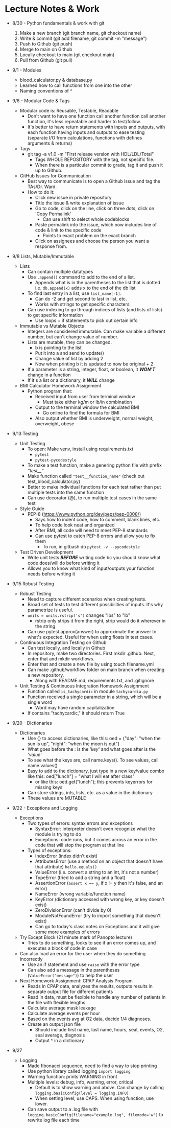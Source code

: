 # Lecture Notes & Work

+ 8/30 - Python fundamentals & work with git
  1. Make a new branch (git branch name, git checkout name)
  2. Write & commit (git add filename, git commit -m "message")
  3. Push to Github (git push)
  4. Merge to main on Github 
  5. Locally checkout to main (git checkout main)
  6. Pull from Github (git pull)

+ 9/1 - Modules
  + blood_calculator.py & database.py
  + Learned how to call functions from one into the other
  + Naming conventions of ^

+ 9/6 - Modular Code & Tags
  + Modular code is: Reusable, Testable, Readable
    + Don't want to have one function call another function call another function, it's less repeatable and harder to test/follow.
    + It's better to have return statements with inputs and outputs, with each function having inputs and outputs to ease testing (separate I/O from calculations, functions with defines arguments & returns)
  + Tags
    + git tag -a v1.0 -m "First release version with HDL/LDL/Total"
      + Tags WHOLE REPOSITORY with the tag, not specific file. 
      + When there is a particular commit to grade, tag it and push it up to Github.
  + GitHub Issues for Communication
    + Best way to communicate is to open a Github issue and tag the TAs/Dr. Ward. 
    + How to do it:
      + Click new issue in private repository
      + Title the issue & write explanation of issue
      + Go to code, click on the line, click on three dots, click on 'Copy Permalink'
        + Can use shift to select whole codeblocks
      + Paste permalink into the issue, which now includes line of code & link to the specific code
        + Points to exact problem on the exact branch
      + Click on assignees and choose the person you want a response from.  
+ 9/8 Lists, Mutable/Immutable
  + Lists
    + Can contain multiple datatypes
    + Use ```.append()``` command to add to the end of a list. 
      + Appends what is in the parentheses to the list that is dotted i.e. ```db.append(x)``` adds x to the end of the db list
    + To find last entry in a list, use ```list_name[-1]```. 
      + Can do -2 and get second to last in list, etc. 
      + Works with strings to get specific characters.
    + Can use indexing to go through indices of lists (and lists of lists) to get specific information
      + Use loops + if statements to pick out certain info
  + Immutable vs Mutable Objects
    + Integers are considered immutable. Can make variable a different number, but can't change value of number. 
    + Lists are mutable, they can be changed. 
      + b is pointing to the list
      + Put it into a and send to update()
      + Change value of list by adding 2
      + Now when printing b it is updated to now be original + 2
    + If a parameter is a string, integer, float, or boolean, it ***WON'T*** change in a function
    + If it's a list or a dictionary, it ***WILL*** change
  + BMI Calculator Homework Assignment
    + Python program that:
      + Received input from user from terminal window
        + Must take either kg/m or lb/in combination
      + Output to the terminal window the calculated BMI 
        + Go online to find the formula for BMI
      + Also output whether BMI is underweight, normal weight, overweight, obese
+ 9/13 Testing
  + Unit Testing 
    + To open: Make venv, install using requirements.txt
      + ```pytest```
      + ```pytest-pycodestyle```
    + To make a test function, make a genering python file with prefix *"test__"*
    + Make function called ```"test__function_name"``` (check out test_blood_calculator.py)
    + Better to make individual functions for each test rather than put multiple tests into the same function
    + Can use decorator (@), to run multiple test cases in the same test 
  + Style Guide
    + PEP-8 (https://www.python.org/dev/peps/pep-0008/)
      + Says how to indent code, how to comment, blank lines, etc.
      + To help code look neat and organized
      + After BMI, all code will need to meet PEP-8 standards
      + Can use pytest to catch PEP-8 errors and allow you to fix them
        + To run, in gitbash do ```pytest -v --pycodestyle```
  + Test Driven Development
    + Write unit tests ***BEFORE*** writing code bc you should know what code does/will do before writing it
    + Allows you to know what kind of input/outputs your function needs before writing it
+ 9/15 Robust Testing
  + Robust Testing
    + Need to capture different scenarios when creating tests.
    + Broad set of tests to test different possibilities of inputs. It's why parametrize is useful.
    + ```units = units.rstrip('s')``` changes "lbs" to "lb"
      + rstrip only strips it from the right, strip would do it wherever in the string
    + Can use pytest.approx(answer) to approximate the answer to what's expected. Useful for when using floats in test cases.
  + Continuous Integration Testing on Github
    + Can test locally, and locally in Github
    + In repository, make two directories. First mkdir .github. Next, enter that and mkdir workflows.
    + Enter that and create a new file by using touch filename.yml
    + Can make .github/workflow folder on main branch when creating a new repository. 
      + Along with README.md, requirements.txt, and .gitignore
  + Unit Testing & Continuous Integration Homework Assignment
    + Function called ```is_tachycardic``` in module ```tachycardia.py```
    + Function received a single parameter in a string, which will be a single word
      + Word may have random capitalization
    + If contains "tachycardic," it should return True
+ 9/20 - Dictionaries
  + Dictionaries
    + Use {} to access dictionaries, like this: oed = {"day": "when the sun is up", "night": "when the moon is out"}
    + What goes before the : is the '*key*' and what goes after is the '*value*'
    + To see what the keys are, call name.keys(). To see values, call name.values()
    + Easy to add to the dictionary, just type in a new key/value combo like this: oed["lunch"] = "what I will eat after class"
      + or like this: oed.get("lunch"); this prevents keyerrors for missing keys
    + Can store strings, ints, lists, etc. as a value in the dictionary
    + These values are MUTABLE
+ 9/22 - Exceptions and Logging
  + Exceptions
    + Two types of errors: syntax errors and exceptions
      + SyntaxError: interpreter doesn't even recognize what the module is trying to do
      + Exceptions: code runs, but it comes across an error in the code that will stop the program at that line
    + Types of exceptions:
      + IndexError (index didn't exist)
      + AttributesError (use a method on an object that doesn't have that attribute) ```hello.equals()```
      + ValueError (i.e. convert a string to an int, it's not a number)
      + TypeError (tried to add a string and a float)
      + AssertionError (```assert x == y```, if x != y then it's false, and an error)
      + NameError (wrong variable/function name)
      + KeyError (dictionary accessed with wrong key, or key doesn't exist)
      + ZeroDivisionError (can't divide by 0)
      + ModuleNotFoundError (try to import something that doesn't exist)
      + Can go to today's class notes on Exceptions and it will give some more examples of errors
  + Try Except Block (21 minute mark of Panopto lecture)
    + Tries to do something, looks to see if an error comes up, and executes a block of code in case
  + Can also load an error for the user when they do something incorrectly
    + Use an if statement and use ```raise``` with the error type
    + Can also add a message in the parentheses (```ValueError("message")```) to help the user
  + Next Homework Assignment: CPAP Analysis Program
    + Reads in CPAP data, analyzes the results, outputs results in separate output file for different patients
    + Read in data, must be flexible to handle any number of patients in the file with flexible lengths
    + Calculate average mask leakage
    + Calculate average events per hour
    + Based on the events avg at O2 data, decide 1/4 diagnoses.
    + Create an output json file 
      + Should include first name, last name, hours, seal, events, O2, seal average, diagnosis
      + Output ^ in a dictionary
+ 9/27
  + Logging
    + Made fibonacci sequence, need to find a way to stop printing
    + Use python library called logging ```import logging```
    + Warning function: prints WARNING in front
    + Multiple levels: debug, info, warning, error, critical  
      + Default is to show warning and above. Can change by calling ```logging.basicConfig(level = logging.INFO)```
      + When setting level, use CAPS. When using function, use lower. 
    + Can save output to a .log file with ```logging.basicConfig(filename="example.log", filemode='w')``` to rewrite log file each time